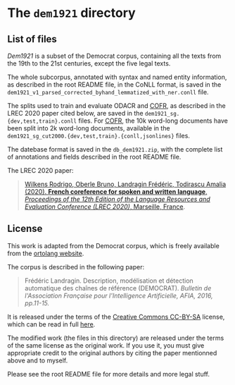 # The `dem1921` directory

## List of files

_Dem1921_ is a subset of the Democrat corpus, containing all the texts from the 19th to the 21st centuries, except the five legal texts.

The whole subcorpus, annotated with syntax and named entity information, as described in the root README file, in the CoNLL format, is saved in the `dem1921_v1_parsed_corrected_byhand_lemmatized_with_ner.conll` file.

The splits used to train and evaluate ODACR and [COFR](http://github.com/boberle/cofr), as described in the LREC 2020 paper cited below, are saved in the `dem1921_sg.{dev,test,train}.conll` files.  For [COFR](http://github.com/boberle/cofr), the 10k word-long documents have been split into 2k word-long documents, available in the `dem1921_sg_cut2000.{dev,test,train}.{conll,jsonlines}` files.

The datebase format is saved in the `db_dem1921.zip`, with the complete list of annotations and fields described in the root README file.

The LREC 2020 paper:

> [Wilkens Rodrigo, Oberle Bruno, Landragin Frédéric, Todirascu Amalia (2020). **French coreference for spoken and written language**, _Proceedings of the 12th Edition of the Language Resources and Evaluation Conference (LREC 2020)_, Marseille, France](https://lrec2020.lrec-conf.org/en/).


## License

This work is adapted from the Democrat corpus, which is freely available from the [ortolang website](http://ortolang.fr).

The corpus is described in the following paper:

> Frédéric Landragin. Description, modélisation et détection automatique des chaînes de référence (DEMOCRAT). _Bulletin de l'Association Française pour l'Intelligence Artificielle, AFIA, 2016, pp.11-15._

It is released under the terms of the [Creative Commons CC-BY-SA](https://creativecommons.org/licenses/by-sa/4.0/deed.en) license, which can be read in full [here](https://creativecommons.org/licenses/by-sa/4.0/legalcode).

The modified work (the files in this directory) are released under the terms of the same license as the original work.  If you use it, you must give appropriate credit to the original authors by citing the paper mentionned above and to myself.

Please see the root README file for more details and more legal stuff.
